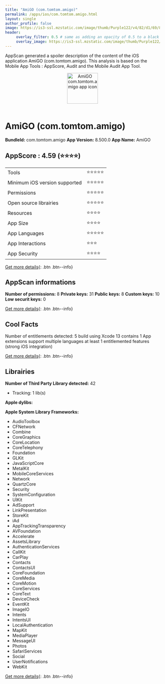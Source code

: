 ```yaml
---
title: "AmiGO (com.tomtom.amigo)"
permalink: /apps/ios/com.tomtom.amigo.html
layout: single
author_profile: false
image: https://is3-ssl.mzstatic.com/image/thumb/Purple122/v4/82/d1/69/82d16984-cc67-b790-a395-df8b65d01c45/AppIcon-1x_U007emarketing-0-7-0-85-220.png/512x512bb.jpg
header: 
     overlay_filter: 0.5 # same as adding an opacity of 0.5 to a black background
     overlay_image: https://is3-ssl.mzstatic.com/image/thumb/Purple122/v4/82/d1/69/82d16984-cc67-b790-a395-df8b65d01c45/AppIcon-1x_U007emarketing-0-7-0-85-220.png/512x512bb.jpg
---
```

AppScan generated a spoiler description of the content of the iOS application AmiGO (com.tomtom.amigo). This analysis is based on the Mobile App Tools : AppScore, Audit and the Mobile Audit App Tool.

  
  
<div style="text-align: center;"><img src="https://is3-ssl.mzstatic.com/image/thumb/Purple122/v4/82/d1/69/82d16984-cc67-b790-a395-df8b65d01c45/AppIcon-1x_U007emarketing-0-7-0-85-220.png/512x512bb.jpg" width="100" height="100" alt="AmiGO com.tomtom.amigo app icon"></div></br>
  
# AmiGO (com.tomtom.amigo)

**BundleId:** com.tomtom.amigo
**App Version:** 8.500.0
**App Name:** AmiGO


## AppScore : 4.59 (⭐️⭐️⭐️⭐️) 

<table>
<tr><td> Tools </td><td> ⭐️⭐️⭐️⭐️⭐️ </td></tr>
<tr><td> Minimum iOS version supported </td><td> ⭐️⭐️⭐️⭐️⭐️ </td></tr>
<tr><td> Permissions </td><td> ⭐️⭐️⭐️⭐️⭐️ </td></tr>
<tr><td> Open source librairies </td><td> ⭐️⭐️⭐️⭐️⭐️ </td></tr>
<tr><td> Resources </td><td> ⭐️⭐️⭐️⭐️ </td></tr>
<tr><td> App Size </td><td> ⭐️⭐️⭐️⭐️ </td></tr>
<tr><td> App Languages </td><td> ⭐️⭐️⭐️⭐️⭐️ </td></tr>
<tr><td> App Interactions </td><td> ⭐️⭐️⭐️ </td></tr>
<tr><td> App Security </td><td> ⭐️⭐️⭐️⭐️ </td></tr>
</table>

[Get more details](/pricing.html){: .btn .btn--info}  
  
## AppScan informations 

**Number of permissions:** 8
**Private keys:** 31
**Public keys:** 8
**Custom keys:** 10
**Low securit keys:** 0
  
[Get more details](/pricing.html){: .btn .btn--info}

## Cool Facts

Number of entitlements detected: 5
build using Xcode 13
contains 1 App extensions
support multiple languages
at least 1 entitlemented features (strong iOS integration)
  
[Get more details](/pricing.html){: .btn .btn--info}

## Librairies 
**Number of Third Party Library detected:** 42
- Tracking: 1 lib(s)

**Apple dylibs:**


**Apple System Library Frameworks:**
- AudioToolbox
- CFNetwork
- Combine
- CoreGraphics
- CoreLocation
- CoreTelephony
- Foundation
- GLKit
- JavaScriptCore
- MetalKit
- MobileCoreServices
- Network
- QuartzCore
- Security
- SystemConfiguration
- UIKit
- AdSupport
- LinkPresentation
- StoreKit
- iAd
- AppTrackingTransparency
- AVFoundation
- Accelerate
- AssetsLibrary
- AuthenticationServices
- CallKit
- CarPlay
- Contacts
- ContactsUI
- CoreFoundation
- CoreMedia
- CoreMotion
- CoreServices
- CoreText
- DeviceCheck
- EventKit
- ImageIO
- Intents
- IntentsUI
- LocalAuthentication
- MapKit
- MediaPlayer
- MessageUI
- Photos
- SafariServices
- Social
- UserNotifications
- WebKit


  
[Get more details](/pricing.html){: .btn .btn--info}

